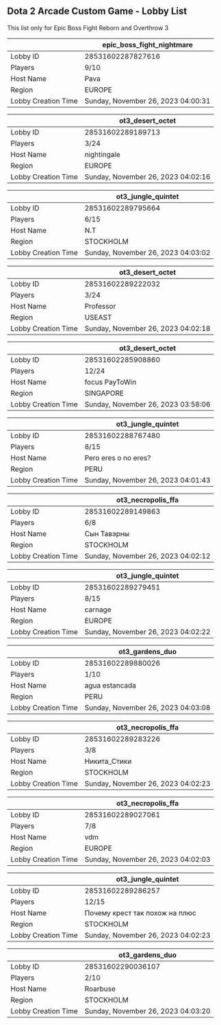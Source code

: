 ## Dota 2 Arcade Custom Game - Lobby List

This list only for Epic Boss Fight Reborn and Overthrow 3

|  | epic_boss_fight_nightmare |
| ------ | ------ |
| Lobby ID | 28531602287827616 |
| Players | 9/10 |
| Host Name | Pava |
| Region | EUROPE |
| Lobby Creation Time | Sunday, November 26, 2023 04:00:31 |


|  | ot3_desert_octet |
| ------ | ------ |
| Lobby ID | 28531602289189713 |
| Players | 3/24 |
| Host Name | nightingale |
| Region | EUROPE |
| Lobby Creation Time | Sunday, November 26, 2023 04:02:16 |


|  | ot3_jungle_quintet |
| ------ | ------ |
| Lobby ID | 28531602289795664 |
| Players | 6/15 |
| Host Name | N.T |
| Region | STOCKHOLM |
| Lobby Creation Time | Sunday, November 26, 2023 04:03:02 |


|  | ot3_desert_octet |
| ------ | ------ |
| Lobby ID | 28531602289222032 |
| Players | 3/24 |
| Host Name | Professor |
| Region | USEAST |
| Lobby Creation Time | Sunday, November 26, 2023 04:02:18 |


|  | ot3_desert_octet |
| ------ | ------ |
| Lobby ID | 28531602285908860 |
| Players | 12/24 |
| Host Name | focus PayToWin |
| Region | SINGAPORE |
| Lobby Creation Time | Sunday, November 26, 2023 03:58:06 |


|  | ot3_jungle_quintet |
| ------ | ------ |
| Lobby ID | 28531602288767480 |
| Players | 8/15 |
| Host Name | Pero eres o no eres? |
| Region | PERU |
| Lobby Creation Time | Sunday, November 26, 2023 04:01:43 |


|  | ot3_necropolis_ffa |
| ------ | ------ |
| Lobby ID | 28531602289149863 |
| Players | 6/8 |
| Host Name | Сын Тавэрны |
| Region | STOCKHOLM |
| Lobby Creation Time | Sunday, November 26, 2023 04:02:12 |


|  | ot3_jungle_quintet |
| ------ | ------ |
| Lobby ID | 28531602289279451 |
| Players | 8/15 |
| Host Name | carnage |
| Region | EUROPE |
| Lobby Creation Time | Sunday, November 26, 2023 04:02:22 |


|  | ot3_gardens_duo |
| ------ | ------ |
| Lobby ID | 28531602289880026 |
| Players | 1/10 |
| Host Name | agua estancada |
| Region | PERU |
| Lobby Creation Time | Sunday, November 26, 2023 04:03:08 |


|  | ot3_necropolis_ffa |
| ------ | ------ |
| Lobby ID | 28531602289283226 |
| Players | 3/8 |
| Host Name | Никита_Стики |
| Region | STOCKHOLM |
| Lobby Creation Time | Sunday, November 26, 2023 04:02:23 |


|  | ot3_necropolis_ffa |
| ------ | ------ |
| Lobby ID | 28531602289027061 |
| Players | 7/8 |
| Host Name | vdm |
| Region | EUROPE |
| Lobby Creation Time | Sunday, November 26, 2023 04:02:03 |


|  | ot3_jungle_quintet |
| ------ | ------ |
| Lobby ID | 28531602289286257 |
| Players | 12/15 |
| Host Name | Почему крест так похож на плюс |
| Region | STOCKHOLM |
| Lobby Creation Time | Sunday, November 26, 2023 04:02:23 |


|  | ot3_gardens_duo |
| ------ | ------ |
| Lobby ID | 28531602290036107 |
| Players | 2/10 |
| Host Name | Roarbuse |
| Region | STOCKHOLM |
| Lobby Creation Time | Sunday, November 26, 2023 04:03:20 |


